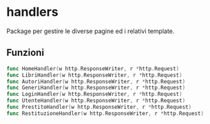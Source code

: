 # handlers
Package per gestire le diverse pagine ed i relativi template.

## Funzioni
```go
func HomeHandler(w http.ResponseWriter, r *http.Request)
func LibriHandler(w http.ResponseWriter, r *http.Request)
func AutoriHandler(w http.ResponseWriter, r *http.Request)
func GeneriHandler(w http.ResponseWriter, r *http.Request)
func LoginHandler(w http.ResponseWriter, r *http.Request)
func UtenteHandler(w http.ResponseWriter, r *http.Request)
func PrestitoHandler(w http.ResponseWriter, r *http.Request)
func RestituzioneHandler(w http.ResponseWriter, r *http.Request)
```

